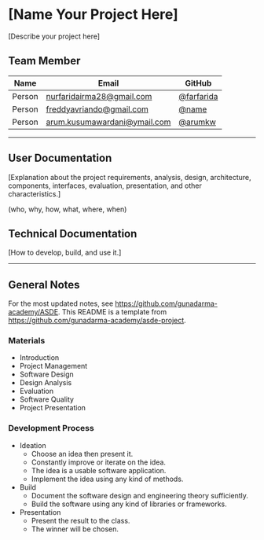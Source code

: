 # [Name Your Project Here]

[Describe your project here]

## Team Member

| Name   | Email              | GitHub |
|--------|--------------------|--------|
| Person | nurfaridairma28@gmail.com | [@farfarida](https://github.com/farfarida)
| Person | freddyavriando@gmail.com | [@name](https://github.com/name)
| Person | arum.kusumawardani@ymail.com | [@arumkw](https://github.com/arumkw)

--------------------------------------------------

## User Documentation

[Explanation about the project requirements, analysis, design, architecture, components, interfaces, evaluation, presentation, and other characteristics.]

(who, why, how, what, where, when)

## Technical Documentation

[How to develop, build, and use it.]

--------------------------------------------------

## General Notes

For the most updated notes, see <https://github.com/gunadarma-academy/ASDE>. This README is a template from <https://github.com/gunadarma-academy/asde-project>.

### Materials

+ Introduction
+ Project Management
+ Software Design
+ Design Analysis
+ Evaluation
+ Software Quality
+ Project Presentation

### Development Process

+ Ideation
  + Choose an idea then present it.
  + Constantly improve or iterate on the idea.
  + The idea is a usable software application.
  + Implement the idea using any kind of methods.
+ Build
  + Document the software design and engineering theory sufficiently.
  + Build the software using any kind of libraries or frameworks.
+ Presentation
  + Present the result to the class.
  + The winner will be chosen.
